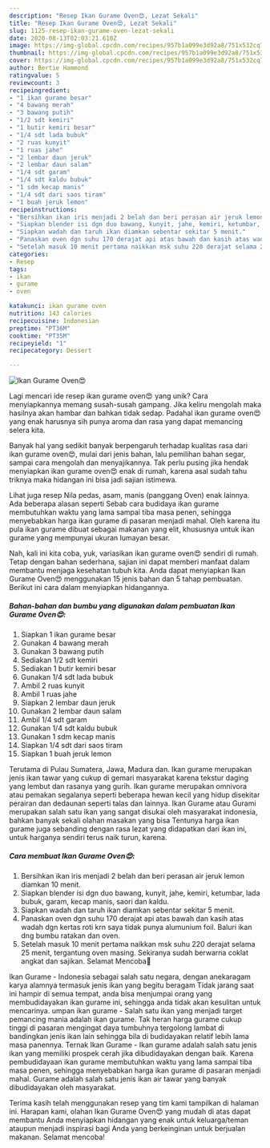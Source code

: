 ```yaml
---
description: "Resep Ikan Gurame Oven😍, Lezat Sekali"
title: "Resep Ikan Gurame Oven😍, Lezat Sekali"
slug: 1125-resep-ikan-gurame-oven-lezat-sekali
date: 2020-08-13T02:03:21.610Z
image: https://img-global.cpcdn.com/recipes/957b1a099e3d92a8/751x532cq70/ikan-gurame-oven😍-foto-resep-utama.jpg
thumbnail: https://img-global.cpcdn.com/recipes/957b1a099e3d92a8/751x532cq70/ikan-gurame-oven😍-foto-resep-utama.jpg
cover: https://img-global.cpcdn.com/recipes/957b1a099e3d92a8/751x532cq70/ikan-gurame-oven😍-foto-resep-utama.jpg
author: Bertie Hammond
ratingvalue: 5
reviewcount: 3
recipeingredient:
- "1 ikan gurame besar"
- "4 bawang merah"
- "3 bawang putih"
- "1/2 sdt kemiri"
- "1 butir kemiri besar"
- "1/4 sdt lada bubuk"
- "2 ruas kunyit"
- "1 ruas jahe"
- "2 lembar daun jeruk"
- "2 lembar daun salam"
- "1/4 sdt garam"
- "1/4 sdt kaldu bubuk"
- "1 sdm kecap manis"
- "1/4 sdt dari saos tiram"
- "1 buah jeruk lemon"
recipeinstructions:
- "Bersihkan ikan iris menjadi 2 belah dan beri perasan air jeruk lemon diamkan 10 menit."
- "Siapkan blender isi dgn duo bawang, kunyit, jahe, kemiri, ketumbar, lada bubuk, garam, kecap manis, saori dan kaldu."
- "Siapkan wadah dan taruh ikan diamkan sebentar sekitar 5 menit."
- "Panaskan oven dgn suhu 170 derajat api atas bawah dan kasih atas wadah dgn kertas roti krn saya tidak punya alumunium foil. Baluri ikan dng bumbu ratakan dan oven."
- "Setelah masuk 10 menit pertama naikkan msk suhu 220 derajat selama 25 menit, tergantung oven masing. Sekiranya sudah berwarna coklat angkat dan sajikan. Selamat Mencoba🙏"
categories:
- Resep
tags:
- ikan
- gurame
- oven

katakunci: ikan gurame oven 
nutrition: 143 calories
recipecuisine: Indonesian
preptime: "PT36M"
cooktime: "PT35M"
recipeyield: "1"
recipecategory: Dessert

---
```



![Ikan Gurame Oven😍](https://img-global.cpcdn.com/recipes/957b1a099e3d92a8/751x532cq70/ikan-gurame-oven😍-foto-resep-utama.jpg)

Lagi mencari ide resep ikan gurame oven😍 yang unik? Cara menyiapkannya memang susah-susah gampang. Jika keliru mengolah maka hasilnya akan hambar dan bahkan tidak sedap. Padahal ikan gurame oven😍 yang enak harusnya sih punya aroma dan rasa yang dapat memancing selera kita.

Banyak hal yang sedikit banyak berpengaruh terhadap kualitas rasa dari ikan gurame oven😍, mulai dari jenis bahan, lalu pemilihan bahan segar, sampai cara mengolah dan menyajikannya. Tak perlu pusing jika hendak menyiapkan ikan gurame oven😍 enak di rumah, karena asal sudah tahu triknya maka hidangan ini bisa jadi sajian istimewa.

Lihat juga resep Nila pedas, asam, manis (panggang Oven) enak lainnya. Ada beberapa alasan seperti Sebab cara budidaya ikan gurame membutuhkan waktu yang lama sampai tiba masa penen, sehingga menyebabkan harga ikan gurame di pasaran menjadi mahal. Oleh karena itu pula ikan gurame dibuat sebagai makanan yang elit, khususnya untuk ikan gurame yang mempunyai ukuran lumayan besar.


Nah, kali ini kita coba, yuk, variasikan ikan gurame oven😍 sendiri di rumah. Tetap dengan bahan sederhana, sajian ini dapat memberi manfaat dalam membantu menjaga kesehatan tubuh kita. Anda dapat menyiapkan Ikan Gurame Oven😍 menggunakan 15 jenis bahan dan 5 tahap pembuatan. Berikut ini cara dalam menyiapkan hidangannya.

<!--inarticleads1-->

##### Bahan-bahan dan bumbu yang digunakan dalam pembuatan Ikan Gurame Oven😍:

1. Siapkan 1 ikan gurame besar
1. Gunakan 4 bawang merah
1. Gunakan 3 bawang putih
1. Sediakan 1/2 sdt kemiri
1. Sediakan 1 butir kemiri besar
1. Gunakan 1/4 sdt lada bubuk
1. Ambil 2 ruas kunyit
1. Ambil 1 ruas jahe
1. Siapkan 2 lembar daun jeruk
1. Gunakan 2 lembar daun salam
1. Ambil 1/4 sdt garam
1. Gunakan 1/4 sdt kaldu bubuk
1. Gunakan 1 sdm kecap manis
1. Siapkan 1/4 sdt dari saos tiram
1. Siapkan 1 buah jeruk lemon


Terutama di Pulau Sumatera, Jawa, Madura dan. Ikan gurame merupakan jenis ikan tawar yang cukup di gemari masyarakat karena tekstur daging yang lembut dan rasanya yang gurih. Ikan gurame merupakan omnivora atau pemakan segalanya seperti beberapa hewan kecil yang hidup disekitar perairan dan dedaunan seperti talas dan lainnya. Ikan Gurame atau Gurami merupakan salah satu ikan yang sangat disukai oleh masyarakat indonesia, bahkan banyak sekali olahan masakan yang bisa Tentunya harga ikan gurame juga sebanding dengan rasa lezat yang didapatkan dari ikan ini, untuk harganya sendiri terus naik turun, karena. 

<!--inarticleads2-->

##### Cara membuat Ikan Gurame Oven😍:

1. Bersihkan ikan iris menjadi 2 belah dan beri perasan air jeruk lemon diamkan 10 menit.
1. Siapkan blender isi dgn duo bawang, kunyit, jahe, kemiri, ketumbar, lada bubuk, garam, kecap manis, saori dan kaldu.
1. Siapkan wadah dan taruh ikan diamkan sebentar sekitar 5 menit.
1. Panaskan oven dgn suhu 170 derajat api atas bawah dan kasih atas wadah dgn kertas roti krn saya tidak punya alumunium foil. Baluri ikan dng bumbu ratakan dan oven.
1. Setelah masuk 10 menit pertama naikkan msk suhu 220 derajat selama 25 menit, tergantung oven masing. Sekiranya sudah berwarna coklat angkat dan sajikan. Selamat Mencoba🙏


Ikan Gurame - Indonesia sebagai salah satu negara, dengan anekaragam karya alamnya termasuk jenis ikan yang begitu beragam Tidak jarang saat ini hampir di semua tempat, anda bisa menjumpai orang yang membudidayakan ikan gurame ini, sehingga anda tidak akan kesulitan untuk mencarinya. umpan ikan gurame - Salah satu ikan yang menjadi target pemancing mania adalah ikan gurame. Tak heran harga gurame cukup tinggi di pasaran mengingat daya tumbuhnya tergolong lambat di bandingkan jenis ikan lain sehingga bila di budidayakan relatif lebih lama masa panennya. Ternak Ikan Gurame - Ikan gurame adalah salah satu jenis ikan yang memiliki prospek cerah jika dibudidayakan dengan baik. Karena pembudidayaan ikan gurame membutuhkan waktu yang lama sampai tiba masa penen, sehingga menyebabkan harga ikan gurame di pasaran menjadi mahal. Gurame adalah salah satu jenis ikan air tawar yang banyak dibudidayakan oleh masyarakat. 

Terima kasih telah menggunakan resep yang tim kami tampilkan di halaman ini. Harapan kami, olahan Ikan Gurame Oven😍 yang mudah di atas dapat membantu Anda menyiapkan hidangan yang enak untuk keluarga/teman ataupun menjadi inspirasi bagi Anda yang berkeinginan untuk berjualan makanan. Selamat mencoba!
